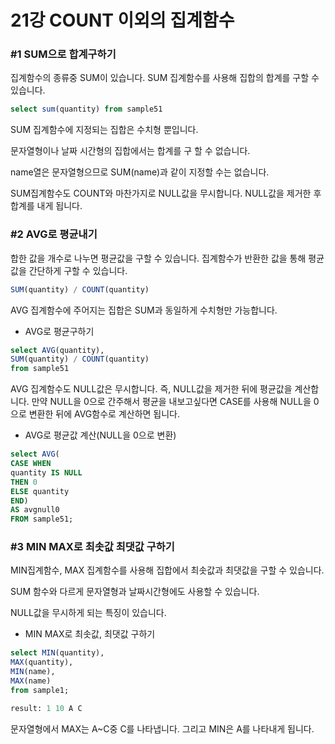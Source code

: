# 21강 COUNT 이외의 집계함수

### #1 SUM으로 합계구하기

집계함수의 종류중 SUM이 있습니다. SUM 집계함수를 사용해 집합의 합계를 구할 수 있습니다.

```sql
select sum(quantity) from sample51
```

SUM 집계함수에 지정되는 집합은 수치형 뿐입니다.

문자열형이나 날짜 시간형의 집합에서는 합계를 구 할 수 없습니다.

name열은 문자열형으므로 SUM(name)과 같이 지정할 수는 없습니다.

SUM집계함수도 COUNT와 마찬가지로 NULL값을 무시합니다. NULL값을 제거한 후 합계를 내게 됩니다.

### #2 AVG로 평균내기

합한 값을 개수로 나누면 평균값을 구할 수 있습니다. 집계함수가 반환한 값을 통해 평균값을 간단하게 구할 수 있습니다.

```sql
SUM(quantity) / COUNT(quantity) 
```

AVG 집계함수에 주어지는 집합은 SUM과 동일하게 수치형만 가능합니다.

- AVG로 평균구하기

```sql
select AVG(quantity),
SUM(quantity) / COUNT(quantity) 
from sample51
```

AVG 집계함수도 NULL값은 무시합니다. 즉, NULL값을 제거한 뒤에 평균값을 계산합니다. 만약 NULL을 0으로 간주해서 평균을 내보고싶다면 CASE를 사용해 NULL을 0으로 변환한 뒤에 AVG함수로 계산하면 됩니다.

- AVG로 평균값 계산(NULL을 0으로 변환)

```sql
select AVG(
CASE WHEN
quantity IS NULL 
THEN 0 
ELSE quantity
END)
AS avgnull0 
FROM sample51;
```

### #3 MIN MAX로 최솟값 최댓값 구하기

MIN집계함수, MAX 집계함수를 사용해 집합에서 최솟값과 최댓값을 구할 수 있습니다.

SUM 함수와 다르게 문자열형과 날짜시간형에도 사용할 수 있습니다.

NULL값을 무시하게 되는 특징이 있습니다.

- MIN MAX로 최솟값, 최댓값 구하기

```sql
select MIN(quantity),
MAX(quantity),
MIN(name),
MAX(name)
from sample1;

result: 1 10 A C
```

문자열형에서 MAX는 A~C중 C를 나타냅니다. 그리고 MIN은 A를 나타내게 됩니다.

